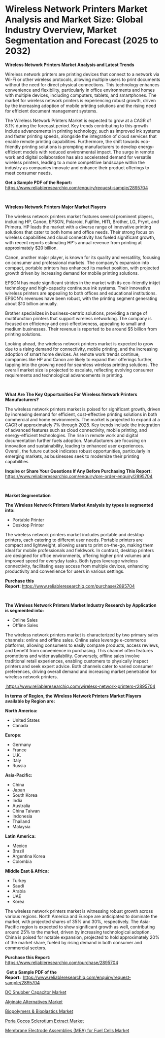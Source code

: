 <p><h1>Wireless Network Printers Market Analysis and Market Size: Global Industry Overview, Market Segmentation and Forecast (2025 to 2032)</h1></p><p><strong>Wireless Network Printers Market Analysis and Latest Trends</strong></p>
<p><p>Wireless network printers are printing devices that connect to a network via Wi-Fi or other wireless protocols, allowing multiple users to print documents without the need for direct physical connections. This technology enhances convenience and flexibility, particularly in office environments and homes with multiple devices, including computers, tablets, and smartphones. The market for wireless network printers is experiencing robust growth, driven by the increasing adoption of mobile printing solutions and the rising need for efficient document management systems.</p><p>The Wireless Network Printers Market is expected to grow at a CAGR of 8.1% during the forecast period. Key trends contributing to this growth include advancements in printing technology, such as improved ink systems and faster printing speeds, alongside the integration of cloud services that enable remote printing capabilities. Furthermore, the shift towards eco-friendly printing solutions is prompting manufacturers to develop energy-efficient models with reduced environmental impact. The surge in remote work and digital collaboration has also accelerated demand for versatile wireless printers, leading to a more competitive landscape within the industry as companies innovate and enhance their product offerings to meet consumer needs.</p></p>
<p><strong>Get a Sample PDF of the Report:&nbsp;</strong> <a href="https://www.reliableresearchiq.com/enquiry/request-sample/2895704?utm_campaign=1877&utm_medium=2&utm_source=Github&utm_content=ia&utm_term=15032025&utm_id=wireless-network-printers">https://www.reliableresearchiq.com/enquiry/request-sample/2895704</a></p>
<p>&nbsp;</p>
<p><strong>Wireless Network Printers Major Market Players</strong></p>
<p><p>The wireless network printers market features several prominent players, including HP, Canon, EPSON, Polaroid, Fujifilm, HITI, Brother, LG, Prynt, and Primera. HP leads the market with a diverse range of innovative printing solutions that cater to both home and office needs. Their strong focus on wireless capabilities and cloud connectivity has fueled significant growth, with recent reports estimating HP's annual revenue from printing at approximately $20 billion.</p><p>Canon, another major player, is known for its quality and versatility, focusing on consumer and professional markets. The company's expansion into compact, portable printers has enhanced its market position, with projected growth driven by increasing demand for mobile printing solutions.</p><p>EPSON has made significant strides in the market with its eco-friendly inkjet technology and high-capacity continuous ink systems. Their innovative wireless printers are appealing to both offices and educational institutions. EPSON's revenues have been robust, with the printing segment generating about $10 billion annually.</p><p>Brother specializes in business-centric solutions, providing a range of multifunction printers that support wireless networking. The company is focused on efficiency and cost-effectiveness, appealing to small and medium businesses. Their revenue is reported to be around $5 billion from printing solutions.</p><p>Looking ahead, the wireless network printers market is expected to grow due to a rising demand for connectivity, mobile printing, and the increasing adoption of smart home devices. As remote work trends continue, companies like HP and Canon are likely to expand their offerings further, tapping into the growing need for seamless wireless printing solutions. The overall market size is projected to escalate, reflecting evolving consumer requirements and technological advancements in printing.</p></p>
<p>&nbsp;</p>
<p><strong>What Are The Key Opportunities For Wireless Network Printers Manufacturers?</strong></p>
<p><p>The wireless network printers market is poised for significant growth, driven by increasing demand for efficient, cost-effective printing solutions in both commercial and home environments. The market is projected to expand at a CAGR of approximately 7% through 2028. Key trends include the integration of advanced features such as cloud connectivity, mobile printing, and energy-efficient technologies. The rise in remote work and digital documentation further fuels adoption. Manufacturers are focusing on innovation and sustainability, leading to enhanced user experiences. Overall, the future outlook indicates robust opportunities, particularly in emerging markets, as businesses seek to modernize their printing capabilities.</p></p>
<p><strong>Inquire or Share Your Questions If Any Before Purchasing This Report:</strong> <a href="https://www.reliableresearchiq.com/enquiry/pre-order-enquiry/2895704?utm_campaign=1877&utm_medium=2&utm_source=Github&utm_content=ia&utm_term=15032025&utm_id=wireless-network-printers">https://www.reliableresearchiq.com/enquiry/pre-order-enquiry/2895704</a></p>
<p>&nbsp;</p>
<p><strong>Market Segmentation</strong></p>
<p><strong>The Wireless Network Printers Market Analysis by types is segmented into:</strong></p>
<p><ul><li>Portable Printer</li><li>Desktop Printer</li></ul></p>
<p><p>The wireless network printers market includes portable and desktop printers, each catering to different user needs. Portable printers are compact and lightweight, allowing users to print on-the-go, making them ideal for mobile professionals and fieldwork. In contrast, desktop printers are designed for office environments, offering higher print volumes and improved speed for everyday tasks. Both types leverage wireless connectivity, facilitating easy access from multiple devices, enhancing productivity and convenience for users in various settings.</p></p>
<p><strong>Purchase this Report:&nbsp;</strong><a href="https://www.reliableresearchiq.com/purchase/2895704?utm_campaign=1877&utm_medium=2&utm_source=Github&utm_content=ia&utm_term=15032025&utm_id=wireless-network-printers">https://www.reliableresearchiq.com/purchase/2895704</a></p>
<p>&nbsp;</p>
<p><strong>The Wireless Network Printers Market Industry Research by Application is segmented into:</strong></p>
<p><ul><li>Online Sales</li><li>Offline Sales</li></ul></p>
<p><p>The wireless network printers market is characterized by two primary sales channels: online and offline sales. Online sales leverage e-commerce platforms, allowing consumers to easily compare products, access reviews, and benefit from convenience in purchasing. This channel often features promotions and wider availability. Conversely, offline sales involve traditional retail experiences, enabling customers to physically inspect printers and seek expert advice. Both channels cater to varied consumer preferences, driving overall demand and increasing market penetration for wireless network printers.</p></p>
<p><a href="https://www.reliableresearchiq.com/wireless-network-printers-r2895704?utm_campaign=1877&utm_medium=2&utm_source=Github&utm_content=ia&utm_term=15032025&utm_id=wireless-network-printers">&nbsp;https://www.reliableresearchiq.com/wireless-network-printers-r2895704</a></p>
<p><strong>In terms of Region, the Wireless Network Printers Market Players available by Region are:</strong></p>
<p>
    <p> <strong> North America: </strong>
        <ul>
            <li>United States</li>
            <li>Canada</li>
        </ul>
        </p> 
    <p> <strong> Europe: </strong>
        <ul>
            <li>Germany</li>
            <li>France</li>
            <li>U.K.</li>
            <li>Italy</li>
            <li>Russia</li>
        </ul>
        </p> 
    <p> <strong> Asia-Pacific: </strong>
        <ul>
            <li>China</li>
            <li>Japan</li>
            <li>South Korea</li>
            <li>India</li>
            <li>Australia</li>
            <li>China Taiwan</li>
            <li>Indonesia</li>
            <li>Thailand</li>
            <li>Malaysia</li>
        </ul>
        </p> 
    <p> <strong> Latin America: </strong>
        <ul>
            <li>Mexico</li>
            <li>Brazil</li>
            <li>Argentina Korea</li>
            <li>Colombia</li>
        </ul>
        </p> 
    <p> <strong> Middle East & Africa: </strong>
        <ul>
            <li>Turkey</li>
            <li>Saudi</li>
            <li>Arabia</li>
            <li>UAE</li>
            <li>Korea</li>
        </ul>
    </p>
    </p>
<p><p>The wireless network printers market is witnessing robust growth across various regions. North America and Europe are anticipated to dominate the market, with projected shares of 35% and 30%, respectively. The Asia-Pacific region is expected to show significant growth as well, contributing around 25% to the market, driven by increasing technological adoption. China is poised for notable expansion, projected to hold approximately 20% of the market share, fueled by rising demand in both consumer and commercial sectors.</p></p>
<p><strong>Purchase this Report: </strong><a href="https://www.reliableresearchiq.com/purchase/2895704?utm_campaign=1877&utm_medium=2&utm_source=Github&utm_content=ia&utm_term=15032025&utm_id=wireless-network-printers">https://www.reliableresearchiq.com/purchase/2895704</a></p>
<p>&nbsp;<strong>Get a Sample PDF of the Report:&nbsp;&nbsp;</strong><a href="https://www.reliableresearchiq.com/enquiry/request-sample/2895704?utm_campaign=1877&utm_medium=2&utm_source=Github&utm_content=ia&utm_term=15032025&utm_id=wireless-network-printers">https://www.reliableresearchiq.com/enquiry/request-sample/2895704</a></p>
<p><strong></strong></p>
<p><p><a href="https://github.com/haklagjbj/Market-Research-Report-List-1/blob/main/dc-snubber-capacitor-market.md?utm_campaign=1877&utm_medium=2&utm_source=Github&utm_content=ia&utm_term=15032025&utm_id=wireless-network-printers">DC Snubber Capacitor Market</a></p><p><a href="https://github.com/latilsmickl8/Market-Research-Report-List-1/blob/main/alginate-alternatives-market.md?utm_campaign=1877&utm_medium=2&utm_source=Github&utm_content=ia&utm_term=15032025&utm_id=wireless-network-printers">Alginate Alternatives Market</a></p><p><a href="https://github.com/drissahrouk/Market-Research-Report-List-1/blob/main/biopolymers-bioplastics-market.md?utm_campaign=1877&utm_medium=2&utm_source=Github&utm_content=ia&utm_term=15032025&utm_id=wireless-network-printers">Biopolymers & Bioplastics Market</a></p><p><a href="https://github.com/habyoneub/Market-Research-Report-List-1/blob/main/poria-cocos-sclerotium-extract-market.md?utm_campaign=1877&utm_medium=2&utm_source=Github&utm_content=ia&utm_term=15032025&utm_id=wireless-network-printers">Poria Cocos Sclerotium Extract Market</a></p><p><a href="https://github.com/kemauteve/Market-Research-Report-List-1/blob/main/membrane-electrode-assemblies-mea-for-fuel-cells-market.md?utm_campaign=1877&utm_medium=2&utm_source=Github&utm_content=ia&utm_term=15032025&utm_id=wireless-network-printers">Membrane Electrode Assemblies (MEA) for Fuel Cells Market</a></p></p>